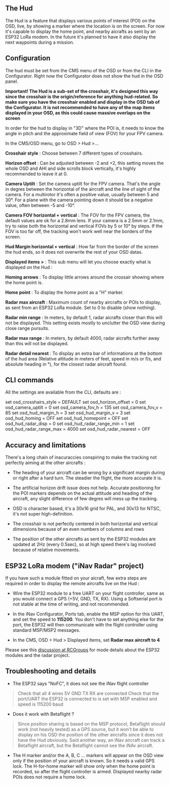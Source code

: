 ## The Hud

The Hud is a feature that displays various points of interest (POI) on the OSD, live, by showing a marker where the location is on the screen. For now it's capable to display the home point, and nearby aicrafts as sent by an ESP32 LoRa modem. In the future it's planned to have it also display the next waypoints during a mission.

## Configuration

The hud must be set from the CMS menu of the OSD or from the CLI in the Configurator.
Right now the Configurator does not show the hud in the OSD panel.

**Important! The Hud is a sub-set of the crosshair, it's designed this way since the crosshair is the origin/reference for anything hud-related. So make sure you have the crosshair enabled and display in the OSD tab of the Configurator. It is not recommended to have any of the map items displayed in your OSD, as this could cause massive overlaps on the screen**

In order for the hud to display in "3D" where the POI is, it needs to know the angle in pitch and the approximate field of view (FOV) for your FPV camera.

In the CMS/OSD menu, go to OSD > Hud >... 

**Crosshair style** : Choose between 7 different types of crosshairs.

**Horizon offset** : Can be adjusted between -2 and +2, this setting moves the whole OSD and AHI and side scrolls block vertically, it's highly recommended to leave it at 0.

**Camera Uptilt** : Set the camera uptilt for the FPV camera. That's the angle in degres between the horizontal of the aircraft and the line of sight of the camera. For a multirotor it's often a positive value, usually between 5 and 30°. For a plane with the camera pointing down it should be a negative value, often between -5 and -10°.

**Camera FOV horizontal + vertical** : The FOV for the FPV camera, the default values are ok for a 2.8mm lens. If your camera is a 2.5mm or 2.1mm, try to raise both the horizontal and vertical FOVs by 5 or 10° by steps. If the FOV is too far off, the tracking won't work well near the borders of the screen.

**Hud Margin horizontal + vertical** : How far from the border of the screen the hud ends, so it does not overwrite the rest of your OSD datas.

**Displayed items >** : This sub menu will let you choose exactly what is displayed on the Hud :

**Homing arrows** : To display little arrows around the crossair showing where the home point is.

**Home point** : To display the home point as a "H" marker.

**Radar max aircraft** : Maximum count of nearby aircrafts or POIs to display, as sent from an ESP32 LoRa  module. Set to 0 to disable (show nothing).

**Radar min range** : In meters, by default 1, radar aicrafts closer than this will not be displayed. This setting exists mostly to unclutter the OSD view during close range pursuits.

**Radar max range** : In meters, by default 4000, radar aicrafts further away than this will not be displayed. 

**Radar detail nearest** : To display an extra bar of informations at the bottom of the hud area (Relative altitude in meters of feet, speed in m/s or f/s, and absolute heading in °), for the closest radar aircraft found.

## CLI commands

All the settings are available from the CLI, defaults are :

set osd_crosshairs_style = DEFAULT
set osd_horizon_offset = 0
set osd_camera_uptilt = 0
set osd_camera_fov_h = 135
set osd_camera_fov_v = 85
set osd_hud_margin_h = 3
set osd_hud_margin_v = 3
set osd_hud_homing = OFF
set osd_hud_homepoint = OFF
set osd_hud_radar_disp = 0
set osd_hud_radar_range_min = 1
set osd_hud_radar_range_max = 4000
set osd_hud_radar_nearest = OFF

##  Accuracy and limitations

There's a long chain of inacuraccies conspiring to make the tracking not perfectly aiming at the other aircrafts :

* The heading of your aircraft can be wrong by a significant margin during or right after a hard turn. The steadier the flight, the more accurate it is.

* The artificial horizon drift issue does not help. Accurate positioning for the POI markers depends on the actual attitude and heading of the aircraft, any slight difference of few degres will mess up the tracking.

* OSD is character based, it's a 30x16 grid for PAL, and 30x13 for NTSC, it's not super high-definition.

* The crosshair is not perfectly centered in both horizontal and vertical dimensions because of an even numbers of columns and rows

* The position of the other aircrafts as sent by the ESP32 modules are updated at 2Hz (every 0.5sec), so at high speed there's lag involved because of relative movements.


## ESP32 LoRa modem ("iNav Radar" project)

If you have such a module fitted on your aicraft, few extra steps are required in order to display the remote aircrafts live on the Hud :

* Wire the ESP32 module to a free UART on your flight controller, same as you would connect a GPS (+5V, GND, TX, RX). Using a Softserial port is not stable at the time of writing, and not recommended.

* In the iNav Configurator, Ports tab, enable the MSP option for this UART, and set the speed to **115200**. You don't have to set anything else for the port, the ESP32 will then communicate with the flight controller using standard MSP/MSP2 messages.

* In the CMS, OSD > Hud > Displayed items, set **Radar max aircraft to 4**

Please see this [discussion at RCGroups](https://www.rcgroups.com/forums/showthread.php?3304673-iNav-Radar-ESP32-LoRa-modems) for mode details about the ESP32 modules and the radar project.

##  Troubleshooting and details

* The ESP32 says "NoFC", it does not see the iNav flight controller

> Check that all 4 wires 5V GND TX RX are connected
> Check that the port/UART the ESP32 is connected to is set with MSP enabled and speed is 115200 baud

* Does it work with Betaflight ?

> Since position sharing is based on the MSP protocol, Betaflight should work (not heavily tested) as a GPS source, but it won't be able to display on his OSD the position of the other aircrafts since it does not have the Hud obviously. Said another way, an iNav aircraft can track a Betaflight aircraft, but the Betaflight cannot see the iNAv aircraft.

* The H marker and/or the A, B, C ... markers will appear on the OSD view only if the position of your aircraft is known. So it needs a valid GPS lock. The H-for-home marker will show only when the home point is recorded, so after the flight controller is armed. Displayed nearby radar POIs does not require a home lock.